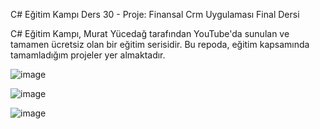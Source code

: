 C# Eğitim Kampı Ders 30 - Proje: Finansal Crm Uygulaması Final Dersi

C# Eğitim Kampı, Murat Yücedağ tarafından YouTube'da sunulan ve tamamen ücretsiz olan bir eğitim serisidir. Bu repoda, eğitim kapsamında tamamladığım projeler yer almaktadır.

![image](https://github.com/user-attachments/assets/29478b79-6b49-4ef2-87c1-1cde0f16a2d0)



![image](https://github.com/user-attachments/assets/ff6c027d-ba3d-4573-adf1-bc067f9e41ed)



![image](https://github.com/user-attachments/assets/900ca699-3bcb-44ad-b887-8df1b73430c3)


